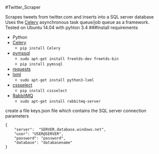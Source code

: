 #Twitter_Scraper

Scrapes tweets from twitter.com and inserts into a SQL server database
Uses the [Celery](http://www.celeryproject.org/) asynchronous task queue/job queue as a framework.
Tested on Ubuntu 14.04 with pyhton 3.4
###Install requirements

* Python
 * [Celery](http://www.celeryproject.org/) 
	 * `pip install Celery`
 * [pymssql](https://msdn.microsoft.com/library/mt694094.aspx#Anchor_1) 
	 * `sudo apt-get install freetds-dev freetds-bin ` 
	 * `pip install pymssql`
 * [requests](http://docs.python-requests.org/en/master/)
 * [lxml](http://lxml.de/)
	 * `sudo apt-get install python3-lxml`
 * [cssselect](https://pythonhosted.org/cssselect/)
	 * `pip install cssselect`
* [RabbitMQ](https://www.rabbitmq.com/download.html)
	* `sudo apt-get install rabbitmq-server`

create a file keys.json file
which contains the SQL server connection parameters
```
{
    "server":  "SERVER.database.windows.net",
    "user": "USER@SERVER",
    "password": "password",
    "database": "databasename"
}
```